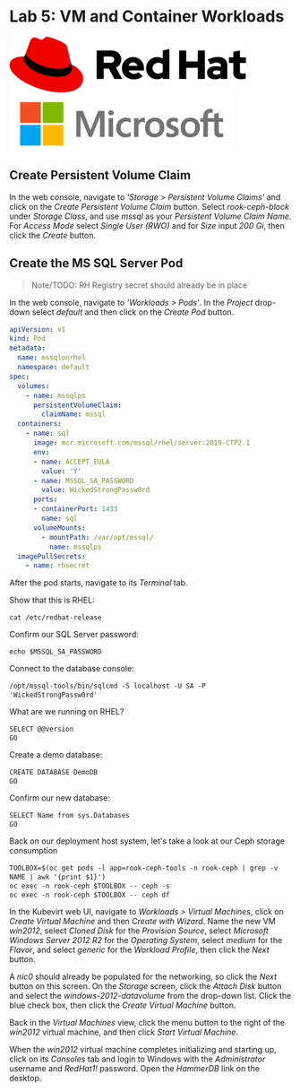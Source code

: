 # Lab 5: VM and Container Workloads

<img src="images/Logo-RedHat-A-Color-RGB.png" alt="Red Hat Logo" height="100px"><img src="images/microsoft_logo.png" alt="Microsoft Logo" height="100px">

## Create Persistent Volume Claim

In the web console, navigate to _'Storage > Persistent Volume Claims'_ and click on the _Create Persistent Volume Claim_ button. Select _rook-ceph-block_ under _Storage Class_, and use _mssql_ as your _Persistent Volume Claim Name_. For _Access Mode_ select _Single User (RWO)_ and for _Size_ input _200 Gi_, then click the _Create_ button.

## Create the MS SQL Server Pod

> Note/TODO: RH Registry secret should already be in place

In the web console, navigate to _'Workloads > Pods'_. In the _Project_ drop-down select _default_ and then click on the _Create Pod_ button.

```yaml
apiVersion: v1
kind: Pod
metadata:
  name: mssqlonrhel
  namespace: default
spec:
  volumes:
    - name: mssqlps
      persistentVolumeClaim:
        claimName: mssql
  containers:
    - name: sql
      image: mcr.microsoft.com/mssql/rhel/server:2019-CTP2.1
      env:
      - name: ACCEPT_EULA
        value: 'Y'
      - name: MSSQL_SA_PASSWORD
        value: WickedStrongPassw0rd
      ports:
      - containerPort: 1433
        name: sql
      volumeMounts:
        - mountPath: /var/opt/mssql/
          name: mssqlps
  imagePullSecrets:
    - name: rhsecret
```

After the pod starts, navigate to its _Terminal_ tab.

Show that this is RHEL:
```
cat /etc/redhat-release
```

Confirm our SQL Server password:
```
echo $MSSQL_SA_PASSWORD
```

Connect to the database console:
```
/opt/mssql-tools/bin/sqlcmd -S localhost -U SA -P 'WickedStrongPassw0rd'
```

What are we running on RHEL?
```
SELECT @@version
GO
```

Create a demo database:
```
CREATE DATABASE DemoDB
GO
```

Confirm our new database:
```
SELECT Name from sys.Databases
GO
```

Back on our deployment host system, let's take a look at our Ceph storage consumption
```
TOOLBOX=$(oc get pods -l app=rook-ceph-tools -n rook-ceph | grep -v NAME | awk '{print $1}')
oc exec -n rook-ceph $TOOLBOX -- ceph -s
oc exec -n rook-ceph $TOOLBOX -- ceph df
``` 

In the Kubevirt web UI, navigate to _Workloads > Virtual Machines_, click on _Create Virtual Machine_ and then _Create with Wizard_. Name the new VM _win2012_, select _Cloned Disk_ for the _Provision Source_, select _Microsoft Windows Server 2012 R2_ for the _Operating System_, select _medium_ for the _Flavor_, and select _generic_ for the _Workload Profile_, then click the _Next_ button.

A _nic0_ should already be populated for the networking, so click the _Next_ button on this screen. On the _Storage_ screen, click the _Attach Disk_ button and select the _windows-2012-datavolume_ from the drop-down list. Click the blue check box, then click the _Create Virtual Machine_ button.

Back in the _Virtual Machines_ view, click the menu button to the right of the _win2012_ virtual machine, and then click _Start Virtual Machine_.

When the _win2012_ virtual machine completes initializing and starting up, click on its _Consoles_ tab and login to Windows with the _Administrator_ username and _RedHat1!_ password. Open the _HammerDB_ link on the desktop.
